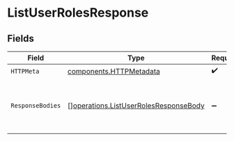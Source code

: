 # ListUserRolesResponse


## Fields

| Field                                                                                          | Type                                                                                           | Required                                                                                       | Description                                                                                    |
| ---------------------------------------------------------------------------------------------- | ---------------------------------------------------------------------------------------------- | ---------------------------------------------------------------------------------------------- | ---------------------------------------------------------------------------------------------- |
| `HTTPMeta`                                                                                     | [components.HTTPMetadata](../../models/components/httpmetadata.md)                             | :heavy_check_mark:                                                                             | N/A                                                                                            |
| `ResponseBodies`                                                                               | [][operations.ListUserRolesResponseBody](../../models/operations/listuserrolesresponsebody.md) | :heavy_minus_sign:                                                                             | An array of API resource roles assigned to the user.                                           |